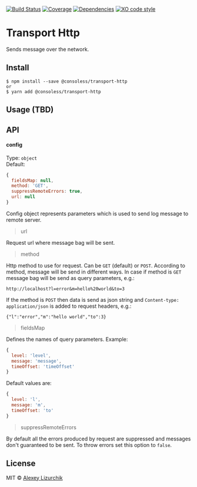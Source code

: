 [![Build Status](https://img.shields.io/travis/consoless/transport-http/master.svg)](https://travis-ci.org/consoless/transport-http)
[![Coverage](https://img.shields.io/codecov/c/github/consoless/transport-http/master.svg)](https://codecov.io/gh/consoless/transport-http)
[![Dependencies](https://img.shields.io/david/consoless/transport-http.svg)](https://david-dm.org/consoless/transport-http)
[![XO code style](https://img.shields.io/badge/code_style-XO-5ed9c7.svg)](https://github.com/consoless/transport-http)

# Transport Http

Sends message over the network.

## Install

```
$ npm install --save @consoless/transport-http
or
$ yarn add @consoless/transport-http
```

## Usage (TBD)

## API

#### config

Type: `object`<br>
Default: 
```javascript
{
  fieldsMap: null,
  method: 'GET',
  suppressRemoteErrors: true,
  url: null
}
```

Config object represents parameters which is used to send log message to remote server.

> url

Request url where message bag will be sent.

> method

Http method to use for request. Can be `GET` (default) or `POST`. According to method, message will be send in different ways.
In case if method is `GET` message bag will be send as query parameters, e.g.:

`http://localhost?l=error&m=hello%20world&to=3`

If the method is `POST` then data is send as json string and `Content-type: application/json` is added to request headers, e.g.:

`{"l":"error","m":"hello world","to":3}` 

> fieldsMap

Defines the names of query parameters. Example: 

```javascript
{
  level: 'level',
  message: 'message',
  timeOffset: 'timeOffset'
}
```

Default values are:

```javascript
{
  level: 'l',
  message: 'm',
  timeOffset: 'to'
}
```

> suppressRemoteErrors

By default all the errors produced by request are suppressed and messages don't guaranteed to be sent. To throw errors set this option to `false`.

## License

MIT © [Alexey Lizurchik](https://github.com/likerRr)
